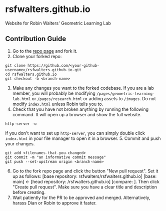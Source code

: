 # rsfwalters.github.io
Website for Robin Walters' Geometric Learning Lab

## Contribution Guide
1. Go to the [repo page](https://github.com/rsfwalters/rsfwalters.github.io) and fork it.
2. Clone your forked repo:
```
git clone https://github.com/<your-github-username>/rsfwalters.github.io.git
cd rsfwalters.github.io
git checkout -b <branch-name>
```
3. Make any changes you want to the forked codebase.  If you are a lab member, you will probably
be modifying `/pages/geometric-learning-lab.html` or `/pages/research.html` or adding assets to `/images`.  Do not modify `index.html` unless Robin tells you to.
4. Check that you have not broken anything by running the following command.  It will open up a browser and show the full website.  
```
http-server -o
```
If you don't want to set up `http-server`, you can simply double click `index.html` in your file manager to open it in a browser.
5. Commit and push your changes.
```
git add <filenames-that-you-changed>
git commit -m "an informative commit message"
git push --set-upstream origin <branch-name>
```
6. Go to the fork repo page and click the button "New pull request".  Set it up as follows:
 \[base repository: rsfwalters/rsfwalters.github.io\] \[base: main\] <- \[head repository: <your-username>/rsfwalters.github.io\] \[compare: <branch-name>\].
 Then click "Create pull request".  Make sure you have a clear title and description before creating.
7.  Wait patiently for the PR to be approved and merged.  Alternatively, harass Dian or Robin to approve it faster.
